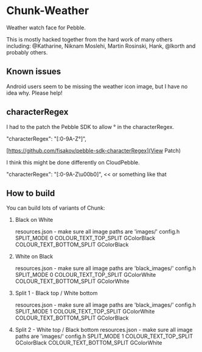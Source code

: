 Chunk-Weather
=============

Weather watch face for Pebble.

This is mostly hacked together from the hard work of many others including: @Katharine, Niknam Moslehi, Martin Rosinski, Hank, @lkorth and probably others.

Known issues
-------------

Android users seem to be missing the weather icon image, but I have no idea why. Please help!


characterRegex
-------------

I had to the patch the Pebble SDK to allow &deg; in the characterRegex. 

"characterRegex": "[:0-9A-Z&deg;]",

[https://github.com/fisakov/pebble-sdk-characterRegex](View Patch)

I think this might be done differently on CloudPebble.

"characterRegex": "[:0-9A-Z\u00b0]",  << or something like that


How to build
-------------

You can build lots of variants of Chunk:

1. Black on White

    resources.json - make sure all image paths are 'images/'
        config.h
        SPLIT_MODE 0
        COLOUR_TEXT_TOP_SPLIT GColorBlack
        COLOUR_TEXT_BOTTOM_SPLIT GColorBlack
     
2. White on Black

    resources.json - make sure all image paths are 'black_images/'
        config.h
        SPLIT_MODE 0
        COLOUR_TEXT_TOP_SPLIT GColorWhite
        COLOUR_TEXT_BOTTOM_SPLIT GColorWhite
     
3. Split 1 - Black top / White bottom

    resources.json - make sure all image paths are 'black_images/'
        config.h
        SPLIT_MODE 1
        COLOUR_TEXT_TOP_SPLIT GColorWhite
        COLOUR_TEXT_BOTTOM_SPLIT GColorBlack
     
4. Split 2 - White top / Black bottom
    resources.json - make sure all image paths are 'images/'
        config.h
        SPLIT_MODE 1
        COLOUR_TEXT_TOP_SPLIT GColorBlack
        COLOUR_TEXT_BOTTOM_SPLIT GColorWhite
